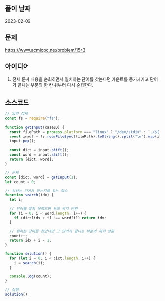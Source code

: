 ## 풀이 날짜
2023-02-06

## 문제
https://www.acmicpc.net/problem/1543

## 아이디어
1. 전체 문서 내용을 순회하면서 일치하는 단어를 찾는다면 카운트를 증가시키고 단어가 끝나는 부분의 한 칸 뒤부터 다시 순회한다.

## 소스코드
```js
// 입력 정제
const fs = require("fs");

function getInput(caseID) {
  const filePath = process.platform === "linux" ? "/dev/stdin" : `./${__dirname.split('\\').pop()}/i${caseID}.txt`;
  const input = fs.readFileSync(filePath).toString().split("\n").map(item => item.trim());
  input.pop();
  
  const dict = input.shift();
  const word = input.shift();
  return [dict, word];
}

// 문제
const [dict, word] = getInput(1);
let count = 0;

// 원하는 단어가 있는지를 찾는 함수
function search(idx) {
  let i;

  // 단어를 찾지 못했으면 원래 위치 반환
  for (i = 0; i < word.length; i++) {
    if (dict[idx + i] !== word[i]) return idx;
  }

  // 원하는 단어를 찾았다면 그 단어가 끝나는 부분의 위치 반환
  count++;
  return idx + i - 1;
}

function solution() {
  for (let i = 0; i < dict.length; i++) {
    i = search(i);
  }

  console.log(count);
}

// 실행
solution();
```

